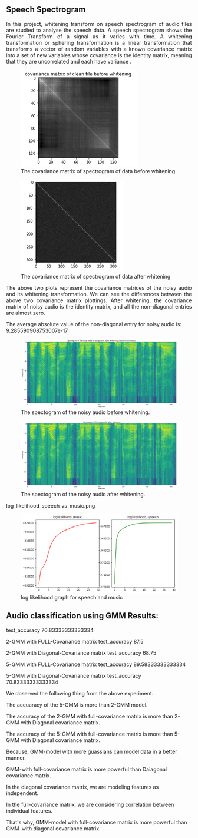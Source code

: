 
<h2>Speech Spectrogram </h2>

<p align="justify">
In this project, whitening transform on speech spectrogram of audio files are studied to analyse the speech data. A speech spectrogram shows the Fourier Transform of a signal as it varies with time. A whitening transformation or sphering transformation is a linear transformation that transforms a vector of random variables with a known covariance matrix into a set of new variables whose covariance is the identity matrix, meaning that they are uncorrelated and each have variance .

  
	
</p>
<p align="center">
	
<figure>
	<img src='covaraianne_before_whitening.png'>
    <figcaption>The covariance matrix of spectrogram of data before whitening </figcaption>
</figure>

<figure>
	<img src='covarince_after_whitening.png'>
    <figcaption>The covariance matrix of spectrogram of data after whitening</figcaption>
</figure>


<p align="justify">
The above two plots represent the covariance matrices of the noisy audio and its whitening transformation. We can see the differences between the above two covariance matrix plottings. After whitening, the covariance matrix of noisy audio is the identity matrix, and all the non-diagonal entries are almost zero.

The average absolute value of the non-diagonal entry for noisy audio is: 9.285590908753007e-17

</p>
	
<figure>
<img src='spactogram_of_noisy_audio.png'>
<figcaption>The spectogram of the noisy audio before whitening.</figcaption>
</figure>

<figure>
<img src='Spectorgram_of_noisy_audio_after_whiening.png'>
<figcaption>The spectogram of the noisy audio after whitening.</figcaption>
</figure>
</p>
	
<p>	
	
log_likelihood_speech_vs_music.png	
	

<figure>
<img src='log_likelihood_speech_vs_music.png'>
<figcaption>log likelihood graph for speech and music</figcaption>
</figure>

	
<h2> Audio classification using GMM Results:	</h2>

test_accuracy 70.83333333333334

2-GMM with FULL-Covariance matrix test_accuracy 87.5

2-GMM with Diagonal-Covariance matrix test_accuracy 68.75

5-GMM with FULL-Covariance matrix test_accuracy 89.58333333333334

5-GMM with Diagonal-Covariance matrix test_accuracy 70.83333333333334

We observed the following thing from the above experiment.

The accuaracy of the 5-GMM is more than 2-GMM model.

The accuracy of the 2-GMM with full-covariance matrix is more than 2-GMM with Diagonal covariance matrix.

The accuracy of the 5-GMM with full-covariance matrix is more than 5-GMM with Diagonal covariance matrix.

Because, GMM-model with more guassians can model data in a better manner.

GMM-with full-covariance matrix is more powerful than Daiagonal covariance matrix.

In the diagonal covariance matrix, we are modeling features as independent.

In the full-covariance matrix, we are considering correlation between individual features.

That's why, GMM-model with full-covariance matrix is more powerful than GMM-with diagonal covariance matrix.

</p>	
	
	
	
	
